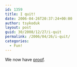 ```yaml
---
id: 1359
title: I quit!
date: 2006-04-26T20:37:24+00:00
author: tsykoduk
layout: post
guid: 30/2008/12/27/i-quit
permalink: /2006/04/26/i-quit/
categories:
  - Fun!
---
```

<p>We now have <a href="http://www.devilducky.com/media/44860/">proof</a>.</p>
